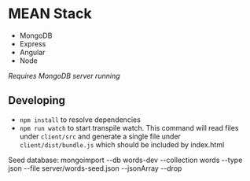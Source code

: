 # MEAN Stack

* MongoDB
* Express
* Angular
* Node

*Requires MongoDB server running*

## Developing

* `npm install` to resolve dependencies
* `npm run watch` to start transpile watch. This command will read files under `client/src` and generate a single file under `client/dist/bundle.js` which should be included by index.html

Seed database: mongoimport --db words-dev --collection words --type json --file server/words-seed.json --jsonArray --drop
